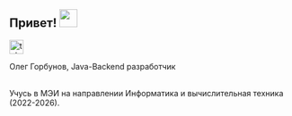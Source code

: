 ## Привет! <img src="https://github.com/blackcater/blackcater/raw/main/images/Hi.gif" height="32"/>

<a href="https://t.me/Qwezgg" target="_blank">
    <img src="https://img.shields.io/static/v1?message=Telegram&logo=telegram&label=&color=2CA5E0&logoColor=white&labelColor=&style=for-the-badge" height="25" alt="telegram logo"  />
  </a>
<br>

Олег Горбунов, Java-Backend разработчик

<br>
Учусь в МЭИ на направлении Информатика и вычислительная техника (2022-2026). 

